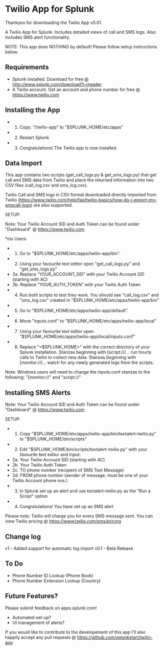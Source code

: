 Twilio App for Splunk
====

Thankyou for downloading the Twilio App v0.01.

A Twilio App for Splunk. Includes detailed views of call and SMS logs. Also includes SMS alert functionality.

NOTE: This app does NOTHING by default! Please follow setup instructions below.

Requirements
--

- Splunk installed. Download for free @ http://www.splunk.com/download?r=header
- A Twilio account. Get an account and phone number for free @ https://www.twilio.com

Installing the App
--

- 1. Copy: "/twilio-app" to "$SPLUNK_HOME/etc/apps"
- 2. Restart Splunk
- 3. Congratulations! The Twilio app is now installed.

Data Import
--

This app contains two scripts (get_call_logs.py & get_sms_logs.py) that get call and SMS data from Twilio and place the returned information into two CSV files (call_log.csv and sms_log.csv).

Twilio Call and SMS logs in CSV format downloaded directly imported from Twilio (https://www.twilio.com/help/faq/twilio-basics/how-do-i-export-my-smscall-logs) are also supported.

SETUP:

Note: Your Twilio Account SID and Auth Token can be found under "Dashboard" @ https://www.twilio.com

*nix Users

- 1. Go to "$SPLUNK_HOME/etc/apps/twilio-app/bin".
- 2. Using your favourite text editor open "get_call_logs.py" and "get_sms_logs.py"
- 3a. Replace “YOUR_ACCOUNT_SID” with your Twilio Account SID (starting with AC)
- 3b. Replace “YOUR_AUTH_TOKEN” with your Twilio Auth Token
- 4. Run both scripts to test they work. You should see "call_log.csv" and "sms_log.csv" created in "$SPLUNK_HOME/etc/apps/twilio-app/bin"
- 5. Go to "$SPLUNK_HOME/etc/apps/twilio-app/default".
- 6. Move "inputs.conf" to "$SPLUNK_HOME/etc/apps/twilio-app/local"
- 7. Using your favourite text editor open "$SPLUNK_HOME/etc/apps/twilio-app/local/inputs.conf"
- 8. Replace "<$SPLUNK_HOME>" with the correct directory of your Splunk installation. Stanzas beginning with [script:///... run hourly calls to Twilio to collect new data. Stanzas beginning with [monitor:///... watch for any newly generated logs from the scripts.

Note: Windows users will need to change the inputs.conf stanzas to the following: "[monitor://" and "script://"

Installing SMS Alerts
--

Note: Your Twilio Account SID and Auth Token can be found under "Dashboard" @ https://www.twilio.com

SETUP:

- 1. Copy "$SPLUNK_HOME/etc/apps/twilio-app/bin/textalert-twilio.py" to "$SPLUNK_HOME/bin/scripts"
- 2. Edit "$SPLUNK_HOME/bin/scripts/textalert-twilio.py" with your favourite text editor and input:
- 2a. Your Twilio Account SID (starting with AC)
- 2b. Your Twilio Auth Token
- 2c. TO phone number (recipient of SMS Text Message)
- 2d. FROM phone number (sender of message, must be one of your Twilio Account phone nos.)
- 3. In Splunk set up an alert and use textalert-twilio.py as the "Run a Script" option
- 4. Congratulations! You have set up an SMS alert

Please note: Twilio will charge you for every SMS message sent. You can view Twilio pricing @ https://www.twilio.com/sms/pricing

Change log
---

v1 - Added support for automatic log import
v0.1 - Beta Release

To Do
---

- Phone Number ID Lookup (Phone Book)
- Phone Number Extension Lookup (Country)

Future Features?
---

Please submit feedback on apps.splunk.com!

- Automated set-up?
- UI management of alerts?

If you would like to contribute to the developement of this app I'll also happily accept any pull requests @ https://github.com/splunkstart/twilio-app